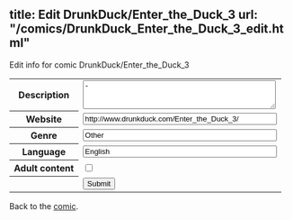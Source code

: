 title: Edit DrunkDuck/Enter_the_Duck_3
url: "/comics/DrunkDuck_Enter_the_Duck_3_edit.html"
---
Edit info for comic DrunkDuck/Enter_the_Duck_3

<form name="comic" action="http://gaepostmail.appspot.com/comic/" method="post">
<table class="comicinfo">
<tr>
<th>Description</th><td><textarea name="description" cols="40" rows="3">-</textarea></td>
</tr>
<tr>
<th>Website</th><td><input type="text" name="url" value="http://www.drunkduck.com/Enter_the_Duck_3/" size="40"/></td>
</tr>
<tr>
<th>Genre</th><td><input type="text" name="genre" value="Other" size="40"/></td>
</tr>
<tr>
<th>Language</th><td><input type="text" name="language" value="English" size="40"/></td>
</tr>
<tr>
<th>Adult content</th><td><input type="checkbox" name="adult" value="adult" /></td>
</tr>
<tr>
<th></th><td>
<input type="hidden" name="comic" value="DrunkDuck_Enter_the_Duck_3" />
<input type="submit" name="submit" value="Submit" />
</td>
</tr>
</table>
</form>

Back to the [comic](DrunkDuck_Enter_the_Duck_3.html).
